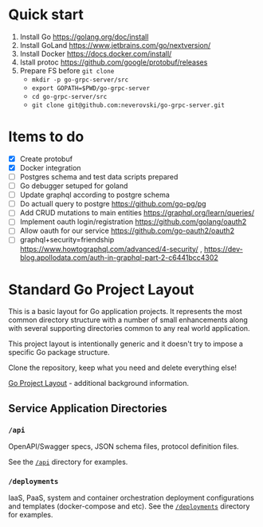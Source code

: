 # Quick start

1. Install Go https://golang.org/doc/install
2. Install GoLand https://www.jetbrains.com/go/nextversion/
3. Install Docker https://docs.docker.com/install/
4. Istall protoc https://github.com/google/protobuf/releases
5. Prepare FS before `git clone`
   - `mkdir -p go-grpc-server/src`
   - `export GOPATH=$PWD/go-grpc-server`
   - `cd go-grpc-server/src`
   - `git clone git@github.com:neverovski/go-grpc-server.git`

# Items to do

 - [X] Create protobuf 
 - [X] Docker integration
 - [ ] Postgres schema and test data scripts prepared
 - [ ] Go debugger setuped for goland
 - [ ] Update graphql according to postgre schema 
 - [ ] Do actuall query to postgre https://github.com/go-pg/pg
 - [ ] Add CRUD mutations to main entities https://graphql.org/learn/queries/
 - [ ] Implement oauth login/registration https://github.com/golang/oauth2
 - [ ] Allow oauth for our service https://github.com/go-oauth2/oauth2
 - [ ] graphql+security=friendship https://www.howtographql.com/advanced/4-security/ , https://dev-blog.apollodata.com/auth-in-graphql-part-2-c6441bcc4302
 
 # Standard Go Project Layout
 
 This is a basic layout for Go application projects. It represents the most common directory structure with a number of small enhancements along with several supporting directories common to any real world application. 
 
 This project layout is intentionally generic and it doesn't try to impose a specific Go package structure.
 
 Clone the repository, keep what you need and delete everything else!
 
 [Go Project Layout](https://medium.com/golang-learn/go-project-layout-e5213cdcfaa2) - additional background information.
  
 ## Service Application Directories
 
### `/api`

OpenAPI/Swagger specs, JSON schema files, protocol definition files.

See the [`/api`](api/README.md) directory for examples.

### `/deployments`

IaaS, PaaS, system and container orchestration deployment configurations and templates (docker-compose and etc).
See the [`/deployments`](deployments/README.md) directory for examples.
